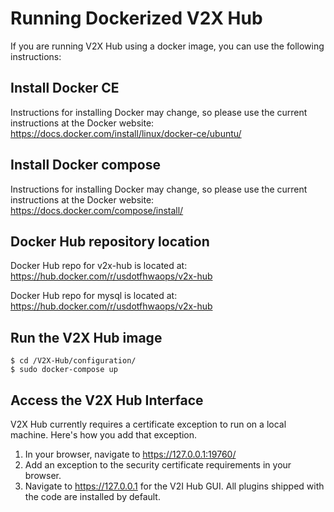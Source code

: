 # Running Dockerized V2X Hub

If you are running V2X Hub using a docker image, you can use the following instructions:

## Install Docker CE

Instructions for installing Docker may change, so please use the current instructions at the Docker website:
https://docs.docker.com/install/linux/docker-ce/ubuntu/

## Install Docker compose

Instructions for installing Docker may change, so please use the current instructions at the Docker website:
https://docs.docker.com/compose/install/

## Docker Hub repository location

Docker Hub repo for v2x-hub is located at: https://hub.docker.com/r/usdotfhwaops/v2x-hub

Docker Hub repo for mysql is located at: https://hub.docker.com/r/usdotfhwaops/v2x-hub

## Run the V2X Hub image
```
$ cd /V2X-Hub/configuration/
$ sudo docker-compose up
```

## Access the V2X Hub Interface

V2X Hub currently requires a certificate exception to run on a local machine.  Here's how you add that exception.

1.  In your browser, navigate to https://127.0.0.1:19760/
2.  Add an exception to the security certificate requirements in your browser.
3.  Navigate to https://127.0.0.1 for the V2I Hub GUI.  All plugins shipped with the code are installed by default.
